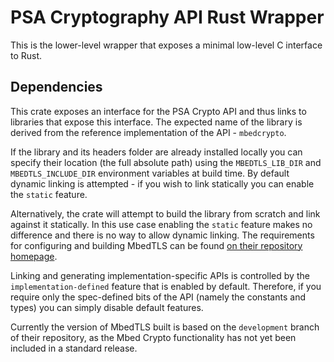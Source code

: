 # PSA Cryptography API Rust Wrapper

This is the lower-level wrapper that exposes a minimal low-level C
interface to Rust.

## Dependencies

This crate exposes an interface for the PSA Crypto API and thus
links to libraries that expose this interface. The expected name
of the library is derived from the reference implementation of the
API - `mbedcrypto`.

If the library and its headers folder are already installed locally you can
specify their location (the full absolute path) using the `MBEDTLS_LIB_DIR` and
`MBEDTLS_INCLUDE_DIR` environment variables at build time. By default dynamic
linking is attempted - if you wish to link statically you can enable the
`static` feature.

Alternatively, the crate will attempt to build the library from scratch and
link against it statically. In this use case enabling the `static` feature
makes no difference and there is no way to allow dynamic linking. The
requirements for configuring and building MbedTLS can be found
[on their repository homepage](https://github.com/ARMmbed/mbedtls#tool-versions).

Linking and generating implementation-specific APIs is controlled by the
`implementation-defined` feature that is enabled by default. Therefore, if you
require only the spec-defined bits of the API (namely the constants and types)
you can simply disable default features.

Currently the version of MbedTLS built is based on the `development` branch
of their repository, as the Mbed Crypto functionality has not yet been included in
a standard release.
